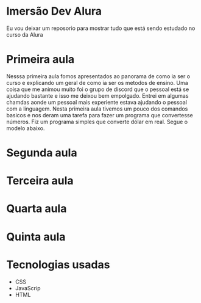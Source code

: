 # Imersão Dev Alura
Eu vou deixar um reposorio para mostrar tudo que está sendo estudado no curso da Alura

# Primeira aula 
Nesssa primeira aula fomos apresentados ao panorama de como ia ser o curso e explicando um geral de como ia ser os metodos de ensino. Uma coisa que me animou muito foi o grupo de discord que o pessoal está se ajudando bastante e isso me deixou bem empolgado. Entrei em algumas chamdas aonde um pessoal mais experiente estava ajudando o pessoal com a linguagem. Nesta primeira aula tivemos um pouco dos comandos basicos e nos deram uma tarefa para fazer um programa que convertesse números. Fiz um programa simples que converte dólar em real. Segue o modelo abaixo. 



# Segunda aula 

# Terceira aula 

# Quarta aula

#  Quinta aula

# Tecnologias usadas

- CSS
- JavaScrip
- HTML
